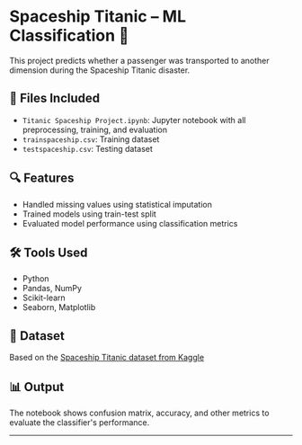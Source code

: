 # Spaceship Titanic – ML Classification 🚀

This project predicts whether a passenger was transported to another dimension during the Spaceship Titanic disaster.

## 📁 Files Included
- `Titanic Spaceship Project.ipynb`: Jupyter notebook with all preprocessing, training, and evaluation
- `trainspaceship.csv`: Training dataset
- `testspaceship.csv`: Testing dataset

## 🔍 Features
- Handled missing values using statistical imputation
- Trained models using train-test split
- Evaluated model performance using classification metrics

## 🛠️ Tools Used
- Python
- Pandas, NumPy
- Scikit-learn
- Seaborn, Matplotlib

## 📌 Dataset
Based on the [Spaceship Titanic dataset from Kaggle](https://www.kaggle.com/competitions/spaceship-titanic)

## 📊 Output
The notebook shows confusion matrix, accuracy, and other metrics to evaluate the classifier's performance.

---
